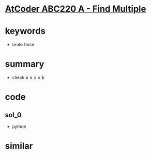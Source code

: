 # [AtCoder ABC220 A - Find Multiple](https://atcoder.jp/contests/abc220/tasks/abc220_a)


# keywords
- brute force


# summary 
- check $a \le x \le b$

# code 
## sol_0
- python

# similar 
